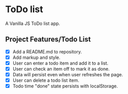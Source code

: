 # ToDo list

A Vanilla JS ToDo list app.

## Project Features/Todo List

- [x] Add a README.md to repository.
- [x] Add markup and style.
- [x] User can enter a todo item and add it to a list.
- [x] User can check an item off to mark it as done.
- [x] Data will persist even when user refreshes the page.
- [x] User can delete a todo list item.
- [x] Todo time "done" state persists with localStorage.
